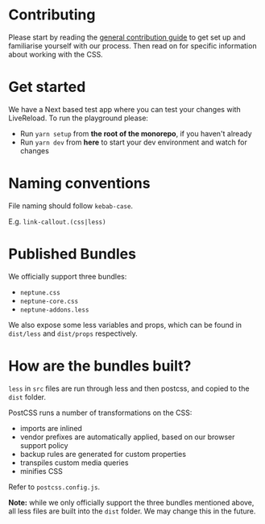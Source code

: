 # Contributing

Please start by reading the [general contribution guide](<(https://github.com/transferwise/neptune-web/blob/main/CONTRIBUTING.md)>) to get set up and familiarise yourself with our process. Then read on for specific information about working with the CSS.

# Get started

We have a Next based test app where you can test your changes with LiveReload. To run the playground please:

- Run `yarn setup` from **the root of the monorepo**, if you haven't already
- Run `yarn dev` from **here** to start your dev environment and watch for changes

# Naming conventions

File naming should follow `kebab-case`.

E.g. `link-callout.(css|less)`

# Published Bundles

We officially support three bundles:

- `neptune.css`
- `neptune-core.css`
- `neptune-addons.less`

We also expose some less variables and props, which can be found in `dist/less` and `dist/props` respectively.

# How are the bundles built?

`less` in `src` files are run through less and then postcss, and copied to the `dist` folder.

PostCSS runs a number of transformations on the CSS:

- imports are inlined
- vendor prefixes are automatically applied, based on our browser support policy
- backup rules are generated for custom properties
- transpiles custom media queries
- minifies CSS

Refer to `postcss.config.js`.

**Note:** while we only officially support the three bundles mentioned above, all less files are built into the `dist` folder. We may change this in the future.
